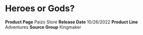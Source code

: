 ﻿---
id: '185'
name: Heroes or Gods
rarity: Common
source: null
trait: null
type: Source

---
# Heroes or Gods?

**Product Page** Paizo Store
**Release Date** 10/26/2022
**Product Line** Adventures
**Source Group** Kingmaker